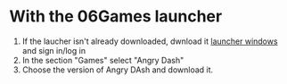 <!-- TITLE: 1.1. Install Windows -->
<!-- SUBTITLE: Install on Windows -->

# With the 06Games launcher
1. If the laucher isn't already downloaded, dwnload it [launcher windows](https://06games.ddns.net/Projects/App/06Games%20Launcher/down.php) and sign in/log in
2. In the section "Games" select "Angry Dash"
3. Choose the version of Angry DAsh and download it.